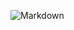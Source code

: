 ![Markdown]([https://octodex.github.com/images/yaktocat.png](https://www.jetbrains.com/shop/static/images/jetbrains-logo-minimal-horizontal.svg))

